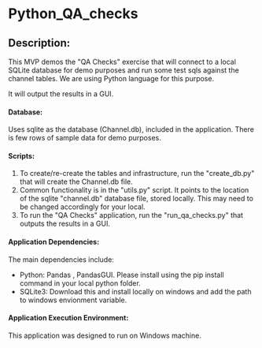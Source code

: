 # **Python_QA_checks**

## Description:
This MVP demos the "QA Checks" exercise that will connect to a local SQLite database for demo purposes and run some test sqls against the channel tables. We are using Python language for this purpose.

It will output the results in a GUI.

#### Database: 
Uses sqlite as the database (Channel.db), included in the application. There is few rows of sample data for demo purposes.

#### Scripts:
1. To create/re-create the tables and infrastructure, run the "create_db.py" that will create the Channel.db file.
2. Common functionality is in the "utils.py" script. It points to the location of the sqlite "channel.db" database file, stored locally. This may need to be changed accordingly for your local.
3. To run the "QA Checks" application, run the "run_qa_checks.py" that outputs the results in a GUI.

#### Application Dependencies:
The main dependencies include:

- Python: Pandas , PandasGUI. Please install using the pip install command in your local python folder.
- SQLite3: Download this and install locally on windows and add the path to windows envionment variable.

#### Application Execution Environment:
This application was designed to run on Windows machine.